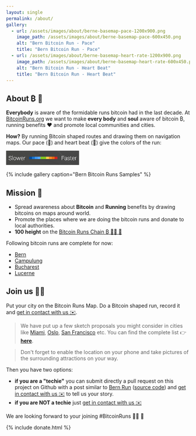```yaml
---
layout: single
permalink: /about/
gallery:
  - url: /assets/images/about/berne-basemap-pace-1200x900.png
    image_path: /assets/images/about/berne-basemap-pace-600x450.png
    alt: "Bern Bitcoin Run - Pace"
    title: "Bern Bitcoin Run - Pace"
  - url: /assets/images/about/berne-basemap-heart-rate-1200x900.png
    image_path: /assets/images/about/berne-basemap-heart-rate-600x450.png
    alt: "Bern Bitcoin Run - Heart Beat"
    title: "Bern Bitcoin Run - Heart Beat"    
---
```


## About ₿ 🏃

**Everybody** is aware of the formidable runs bitcoin had in the last decade. At [BitcoinRuns.org](https://www.bitcoinruns.org)
 we want to make **every body** and **soul** aware of bitcoin ₿, running benefits ❤️  and promote local communities and cities.  
 
 **How?** By running Bitcoin shaped routes and drawing them on navigation maps.
 Our pace (🏃) and heart beat (💓) give the colors of the run:
 
  <p>
    <a href="/assets/images/runs/intensity-scale.png">
      <img src="/assets/images/about/intensity-scale-200x39.png" alt="Intensity scale" class="align-center">
    </a>
  </p> 

{% include gallery caption="Bern Bitcoin Runs Samples" %}
 
## Mission 🎯

- Spread awareness about **Bitcoin** and **Running** benefits by drawing bitcoins on maps around world. 
- Promote the places where we are doing the bitcoin runs and donate to local authorities. 
- **100 height** on the [Bitcoin Runs Chain ₿ 🏃‍♂️ 🔗](/chain/)

Following bitcoin runs are complete for now:
- [Bern](/bern) 
- [Campulung](/campulung)
- [Bucharest](/bucharest)
- [Lucerne](/lucerne)


## Join us 🏃💪

Put your city on the Bitcoin Runs Map. Do a Bitcoin shaped run, record it and [get in contact with us ✉️](mailto:bitcoinruns@protonmail.com). 
 
> We have put up a few sketch proposals you might consider in cities like [Miami](/miami/), [Oslo](/oslo/), [San Francisco](/san-francisco) etc.
> You can find the complete list 👉  &nbsp; **[here](/proposals)**. 
 
> Don't forget to enable the location on your phone and take pictures of the surrounding attractions on your way.
  
Then you have two options:
 - **if you are a "techie"** you can submit directly a pull request on this
 project on Github with a post similar to [Bern Run](/bern/) ([source code](https://github.com/BitcoinRuns/bitcoinrun.art/blob/main/_pages/berne.md))
  and [get in contact with us ✉️](mailto:bitcoinruns@protonmail.org) to tell us your story.
 - **if you are NOT a techie** just [get in contact with us ✉️](mailto:bitcoinruns@protonmail.com)

We are looking forward to your joining #BitcoinRuns 🙏🏽 🙏

{% include donate.html %}